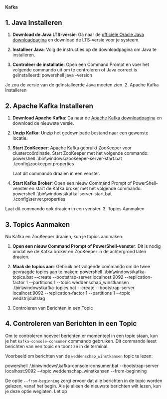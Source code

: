 #### Kafka 


## 1. Java Installeren

1. **Download de Java LTS-versie**: Ga naar de [officiële Oracle Java downloadpagina](https://www.oracle.com/java/technologies/javase-jdk11-downloads.html) en download de LTS-versie voor je systeem.

2. **Installeer Java**: Volg de instructies op de downloadpagina om Java te installeren.

3. **Controleer de installatie**: Open een Command Prompt en voer het volgende commando uit om te controleren of Java correct is geïnstalleerd:
powershell java -version

Je zou de versie van de geïnstalleerde Java moeten zien.
2. Apache Kafka Installeren
## 2. Apache Kafka Installeren

1. **Download Apache Kafka**: Ga naar de [Apache Kafka downloadpagina](https://kafka.apache.org/downloads) en download de nieuwste versie.

2. **Unzip Kafka**: Unzip het gedownloade bestand naar een gewenste locatie.

3. **Start ZooKeeper**: Apache Kafka gebruikt ZooKeeper voor clustercoördinatie. Start ZooKeeper met het volgende commando:
powershell .\bin\windows\zookeeper-server-start.bat .\config\zookeeper.properties

   Laat dit commando draaien in een venster.

4. **Start Kafka Broker**: Open een nieuw Command Prompt of PowerShell-venster en start de Kafka broker met het volgende commando:
powershell .\bin\windows\kafka-server-start.bat .\config\server.properties

Laat dit commando ook draaien in een venster.
3. Topics Aanmaken
## 3. Topics Aanmaken

Nu Kafka en ZooKeeper draaien, kun je topics aanmaken.

1. **Open een nieuw Command Prompt of PowerShell-venster**: Dit is nodig omdat we de Kafka broker en ZooKeeper in de achtergrond laten draaien.

2. **Maak de topics aan**: Gebruik het volgende commando om de twee gevraagde topics aan te maken:
powershell .\bin\windows\kafka-topics.bat --create --bootstrap-server localhost:9092 --replication-factor 1 --partitions 1 --topic weddenschap_winstkansen .\bin\windows\kafka-topics.bat --create --bootstrap-server localhost:9092 --replication-factor 1 --partitions 1 --topic wedstrijduitslag

4. Controleren van Berichten in een Topic
## 4. Controleren van Berichten in een Topic

Om te controleren hoeveel berichten er momenteel in een topic staan, kun je het `kafka-console-consumer` commando gebruiken. Dit commando leest berichten van een topic en toont ze in de terminal.

Voorbeeld om berichten van de `weddenschap_winstkansen` topic te lezen:

powershell .\bin\windows\kafka-console-consumer.bat --bootstrap-server localhost:9092 --topic weddenschap_winstkansen --from-beginning


De optie `--from-beginning` zorgt ervoor dat alle berichten in de topic worden gelezen, vanaf het begin. Als je alleen de nieuwste berichten wilt lezen, kun je deze optie weglaten.
Let op

